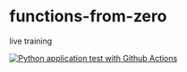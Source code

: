 # functions-from-zero
live training

[![Python application test with Github Actions](https://github.com/anuj672/functions-from-zero/actions/workflows/main.yml/badge.svg)](https://github.com/anuj672/functions-from-zero/actions/workflows/main.yml)
